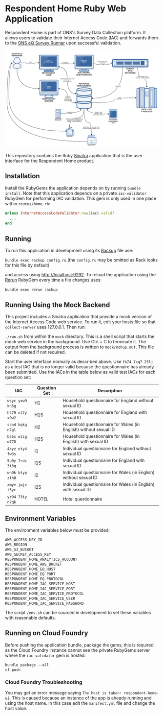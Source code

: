 # Respondent Home Ruby Web Application
Respondent Home is part of ONS's Survey Data Collection platform. It allows users to validate their Internet Access Code (IAC) and forwards
them to the [ONS eQ Survey Runner](https://github.com/ONSdigital/eq-survey-runner) upon successful validation.

![The ONS Survey Data Collection platform](/images/sdc_platform.png?raw=true)

This repository contains the Ruby [Sinatra](http://www.sinatrarb.com/) application that is the user interface for the Respondent Home product.

## Installation
Install the RubyGems the application depends on by running `bundle install`. Note that this application depends on a private `iac-validator` RubyGem for performing IAC validation. This gem is only used in one place within `routes/home.rb`:

```ruby
unless InternetAccessCodeValidator.new(iac).valid?
  ...
end
```

## Running
To run this application in development using its [Rackup](http://rack.github.io/) file use:

  `bundle exec rackup config.ru` (the `config.ru` may be omitted as Rack looks for this file by default)

and access using [http://localhost:9292](http://localhost:9292). To reload the application using the [Rerun](https://github.com/alexch/rerun) RubyGem every time a file changes uses:

  `bundle exec rerun rackup`

## Running Using the Mock Backend
This project includes a Sinatra application that provide a mock version of the Internet Access Code web service. To run it, edit your hosts file so that `collect-server` uses 127.0.0.1. Then run:

  `./run.sh` from within the `mock` directory. This is a shell script that starts the mock web service in the background. Use Ctrl + C to terminate it. The output from the background process is written to `mock/nohup.out`. This file can be deleted if not required.

Start the user interface normally as described above. Use `fb74 7cq7 25lj` as a test IAC that is no longer valid because the questionnaire has already been submitted. Use the IACs in the table below as valid test IACs for each question set:

<table>
  <thead>
    <tr>
      <th>IAC</th>
      <th>Question Set</th>
      <th>Description</th>
    </tr>
  </thead>
  <tbody>
    <tr>
      <td><code>wsyc yxw9 kn5g</code></td>
      <td>H1</td>
      <td>Household questionnaire for England without sexual ID</td>
    </tr>
    <tr>
      <td><code>h479 nl7y x9w2</code></td>
      <td>H1S</td>
      <td>Household questionnaire for England with sexual ID</td>
    </tr>
    <tr>
      <td><code>ssn4 bqkg n7gl</code></td>
      <td>H2</td>
      <td>Household questionnaire for Wales (in English) without sexual ID</td>
    </tr>
    <tr>
      <td><code>b55s wlzg w778</code></td>
      <td>H2S</td>
      <td>Household questionnaire for Wales (in English) with sexual ID</td>
    </tr>
    <tr>
      <td><code>4kyz nty4 fw3s</code></td>
      <td>I1</td>
      <td>Individual questionnaire for England without sexual ID</td>
    </tr>
    <tr>
      <td><code>5p9y 7rdc 3t3q</code></td>
      <td>I1S</td>
      <td>Individual questionnaire for England with sexual ID</td>
    </tr>
    <tr>
      <td><code>wn9k btyp zth8</code></td>
      <td>I2</td>
      <td>Individual questionnaire for Wales (in English) without sexual ID</td>
    </tr>
    <tr>
      <td><code>xmyv jwjv t5yc</code></td>
      <td>I2S</td>
      <td>Individual questionnaire for Wales (in English) with sexual ID</td>
    </tr>
    <tr>
      <td><code>yr94 73ty n7qk</code></td>
      <td>HOTEL</td>
      <td>Hotel questionnaire</td>
    </tr>
  </tbody>
</table>

## Environment Variables
The environment variables below must be provided:

```
AWS_ACCESS_KEY_ID
AWS_REGION
AWS_S3_BUCKET
AWS_SECRET_ACCESS_KEY
RESPONDENT_HOME_ANALYTICS_ACCOUNT
RESPONDENT_HOME_AWS_BUCKET
RESPONDENT_HOME_EQ_HOST
RESPONDENT_HOME_EQ_PORT
RESPONDENT_HOME_EQ_PROTOCOL
RESPONDENT_HOME_IAC_SERVICE_HOST
RESPONDENT_HOME_IAC_SERVICE_PORT
RESPONDENT_HOME_IAC_SERVICE_PROTOCOL
RESPONDENT_HOME_IAC_SERVICE_USER
RESPONDENT_HOME_IAC_SERVICE_PASSWORD
```

The script `/env.sh` can be sourced in development to set these variables with reasonable defaults.

## Running on Cloud Foundry
Before pushing the application bundle, package the gems, this is required as the Cloud Foundry instance cannot see the private RubyGems server where the `iac-validator` gem is hosted:

```
bundle package --all
cf push
```

### Cloud Foundry Troubleshooting
You may get an error message saying `The host is taken: respondent-home-ui`. This is caused because an instance of the app is already running and using the host name. In this case edit the `manifest.yml` file and change the host value.
